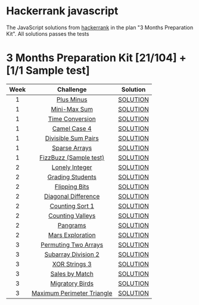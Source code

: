# Hackerrank javascript
The JavaScript solutions from  [hackerrank](https://www.hackerrank.com/) in the plan "3 Months Preparation Kit". All solutions passes the tests

# 3 Months Preparation Kit [21/104] + [1/1 Sample test]
| Week  | Challenge | Solution |
| :---: | :---:     | :---:    |
| 1 | [Plus Minus](https://www.hackerrank.com/challenges/three-month-preparation-kit-plus-minus)  | [SOLUTION](https://github.com/VelascoCristian/Hackerrank-javascript/blob/main/Week%20-%201/Plus%20Minus.js) |
| 1 | [Mini-Max Sum](https://www.hackerrank.com/challenges/three-month-preparation-kit-mini-max-sum/)  | [SOLUTION](https://github.com/VelascoCristian/Hackerrank-javascript/blob/main/Week%20-%201/MiniMaxSum.js) |
| 1 | [Time Conversion](https://www.hackerrank.com/challenges/three-month-preparation-kit-time-conversion/)  | [SOLUTION](https://github.com/VelascoCristian/Hackerrank-javascript/blob/main/Week%20-%201/Breaking%20the%20Records.js) |
| 1 | [Camel Case 4](https://www.hackerrank.com/challenges/three-month-preparation-kit-camel-case/)  | [SOLUTION](https://github.com/VelascoCristian/Hackerrank-javascript/blob/main/Week%20-%201/Camel%20Case%204.js) |
| 1 | [Divisible Sum Pairs](https://www.hackerrank.com/challenges/three-month-preparation-kit-divisible-sum-pairs/)  | [SOLUTION](https://github.com/VelascoCristian/Hackerrank-javascript/blob/main/Week%20-%201/Divisible%20Sum%20Pairs.js) |
| 1 | [Sparse Arrays](https://www.hackerrank.com/challenges/three-month-preparation-kit-sparse-arrays/)  | [SOLUTION](https://github.com/VelascoCristian/Hackerrank-javascript/blob/main/Week%20-%201/Sparse%20Arrays.js) |
| 1 | [FizzBuzz (Sample test)](https://www.hackerrank.com/test/143hd7jsid6/questions/521e954e6ff11)  | [SOLUTION](https://github.com/VelascoCristian/Hackerrank-javascript/blob/main/Week%20-%201/FizzBuzz.js) |
| 2 | [Lonely Integer](https://www.hackerrank.com/challenges/three-month-preparation-kit-lonely-integer/)  | [SOLUTION](https://github.com/VelascoCristian/Hackerrank-javascript/blob/main/Week%20-%202/Lonely%20Integer.js) |
| 2 | [Grading Students](https://www.hackerrank.com/challenges/three-month-preparation-kit-grading/)  | [SOLUTION](https://github.com/VelascoCristian/Hackerrank-javascript/blob/main/Week%20-%202/Grading%20Students.js) |
| 2 | [Flipping Bits](https://www.hackerrank.com/challenges/three-month-preparation-kit-flipping-bits/)  | [SOLUTION](https://github.com/VelascoCristian/Hackerrank-javascript/blob/main/Week%20-%202/Flipping%20bits.js) |
| 2 | [Diagonal Difference](https://www.hackerrank.com/challenges/three-month-preparation-kit-diagonal-difference/)  | [SOLUTION](https://github.com/VelascoCristian/Hackerrank-javascript/blob/main/Week%20-%202/Diagonal%20Difference.js) |
| 2 | [Counting Sort 1](https://www.hackerrank.com/challenges/three-month-preparation-kit-countingsort1/)  | [SOLUTION](https://github.com/VelascoCristian/Hackerrank-javascript/blob/main/Week%20-%202/Counting%20Sort%201.js) |
| 2 | [Counting Valleys](https://www.hackerrank.com/challenges/three-month-preparation-kit-counting-valleys/)  | [SOLUTION](https://github.com/VelascoCristian/Hackerrank-javascript/blob/main/Week%20-%202/Counting%20Valleys.js) |
| 2 | [Pangrams](https://www.hackerrank.com/challenges/three-month-preparation-kit-pangrams/)  | [SOLUTION](https://github.com/VelascoCristian/Hackerrank-javascript/blob/main/Week%20-%202/Pangrams.js) |
| 2 | [Mars Exploration](https://www.hackerrank.com/challenges/three-month-preparation-kit-mars-exploration/)  | [SOLUTION](https://github.com/VelascoCristian/Hackerrank-javascript/blob/main/Week%20-%202/Mars%20Exploration.js) |
| 3 | [Permuting Two Arrays](https://www.hackerrank.com/challenges/three-month-preparation-kit-two-arrays/)  | [SOLUTION](https://github.com/VelascoCristian/Hackerrank-javascript/blob/main/Week%20-%203/Permuting%20Two%20Arrays.js) |
| 3 | [Subarray Division 2](https://www.hackerrank.com/challenges/three-month-preparation-kit-the-birthday-bar/)  | [SOLUTION](https://github.com/VelascoCristian/Hackerrank-javascript/blob/main/Week%20-%203/Subarray%20Division%202.js) |
| 3 | [XOR Strings 3](https://www.hackerrank.com/challenges/three-month-preparation-kit-strings-xor/)  | [SOLUTION](https://github.com/VelascoCristian/Hackerrank-javascript/blob/main/Week%20-%203/XOR%20Strings%203.py) |
| 3 | [Sales by Match](https://www.hackerrank.com/challenges/three-month-preparation-kit-sock-merchant/)  | [SOLUTION](https://github.com/VelascoCristian/Hackerrank-javascript/blob/main/Week%20-%203/Sales%20by%20Match.js) |
| 3 | [Migratory Birds](https://www.hackerrank.com/challenges/three-month-preparation-kit-migratory-birds/)  | [SOLUTION](https://github.com/VelascoCristian/Hackerrank-javascript/blob/main/Week%20-%203/Migratory%20Birds.js) |
| 3 | [Maximum Perimeter Triangle](https://www.hackerrank.com/challenges/three-month-preparation-kit-maximum-perimeter-triangle)  | [SOLUTION](https://github.com/VelascoCristian/Hackerrank-javascript/blob/main/Week%20-%203/Maximum%20Perimeter%20Triangle.js) |



